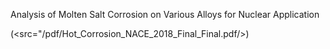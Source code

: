 
Analysis of Molten Salt Corrosion on Various Alloys for Nuclear Application

(<src="/pdf/Hot_Corrosion_NACE_2018_Final_Final.pdf/>)


